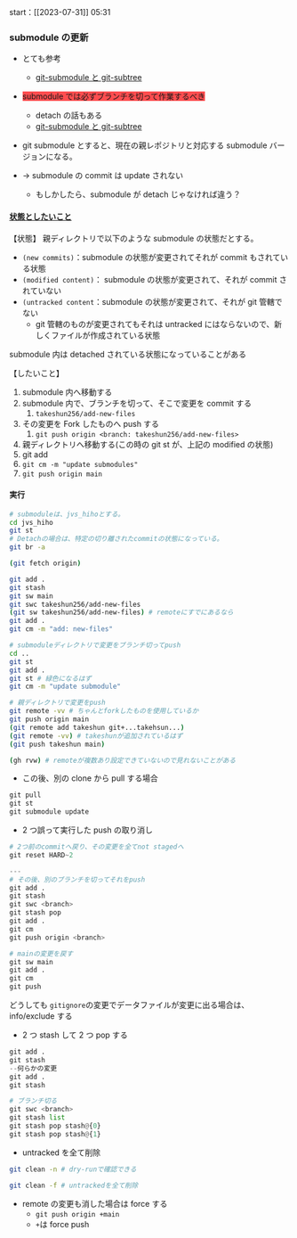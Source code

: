 start：[[2023-07-31]] 05:31

### submodule の更新

- とても参考

  - [git-submodule と git-subtree](https://zenn.dev/hikarin/articles/8701ed06fcb6e3a17eaf#%E5%8F%82%E7%85%A7%E3%81%99%E3%82%8B%E3%82%B3%E3%83%9F%E3%83%83%E3%83%88%E3%81%AE%E5%A4%89%E6%9B%B4)

- <span style="background:#ff4d4f">submodule では必ずブランチを切って作業するべき</span>

  - detach の話もある
  - [git-submodule と git-subtree](https://zenn.dev/hikarin/articles/8701ed06fcb6e3a17eaf#submodule%E3%81%AE%E7%B7%A8%E9%9B%86)

- git submodule とすると、現在の親レポジトリと対応する submodule バージョンになる。
- -> submodule の commit は update されない
  - もしかしたら、submodule が detach じゃなければ違う？

#### <u>状態としたいこと</u>

【状態】
親ディレクトリで以下のような submodule の状態だとする。

- `(new commits)`：submodule の状態が変更されてそれが commit もされている状態
- `(modified content)`： submodule の状態が変更されて、それが commit されていない
- `(untracked content`：submodule の状態が変更されて、それが git 管轄でない
  - git 管轄のものが変更されてもそれは untracked にはならないので、新しくファイルが作成されている状態

submodule 内は detached されている状態になっていることがある

【したいこと】

1. submodule 内へ移動する
2. submodule 内で、ブランチを切って、そこで変更を commit する
   1. `takeshun256/add-new-files`
3. その変更を Fork したものへ push する
   1. `git push origin <branch: takeshun256/add-new-files>`
4. 親ディレクトリへ移動する(この時の git st が、上記の modified の状態)
5. git add
6. `git cm -m "update submodules"`
7. `git push origin main`

#### 実行

```sh
# submoduleは、jvs_hihoとする。
cd jvs_hiho
git st
# Detachの場合は、特定の切り離されたcommitの状態になっている。
git br -a

(git fetch origin)

git add .
git stash
git sw main
git swc takeshun256/add-new-files
(git sw takeshun256/add-new-files) # remoteにすでにあるなら
git add .
git cm -m "add: new-files"

# submoduleディレクトリで変更をブランチ切ってpush
cd ..
git st
git add .
git st # 緑色になるはず
git cm -m "update submodule"

# 親ディレクトリで変更をpush
git remote -vv # ちゃんとforkしたものを使用しているか
git push origin main
(git remote add takeshun git+...takehsun...)
(git remote -vv) # takeshunが追加されているはず
(git push takeshun main)

(gh rvw) # remoteが複数あり設定できていないので見れないことがある
```

- この後、別の clone から pull する場合

```python
git pull
git st
git submodule update
```

- 2 つ誤って実行した push の取り消し

```python
# 2つ前のcommitへ戻り、その変更を全てnot stagedへ
git reset HARD~2

---
# その後、別のブランチを切ってそれをpush
git add .
git stash
git swc <branch>
git stash pop
git add .
git cm
git push origin <branch>

# mainの変更を戻す
git sw main
git add .
git cm
git push
```

どうしても `gitignore`の変更でデータファイルが変更に出る場合は、info/exclude する

- 2 つ stash して 2 つ pop する

```python
git add .
git stash
--何らかの変更
git add .
git stash

# ブランチ切る
git swc <branch>
git stash list
git stash pop stash@{0}
git stash pop stash@{1}
```

- untracked を全て削除

```sh
git clean -n # dry-runで確認できる

git clean -f # untrackedを全て削除
```

- remote の変更も消した場合は force する
  - `git push origin +main`
  - `+`は force push
